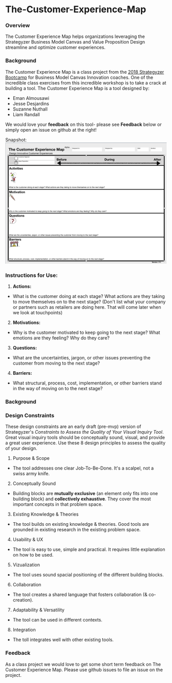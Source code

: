 # The-Customer-Experience-Map

### Overview
The Customer Experience Map helps organizations leveraging the Strategyzer Business Model Canvas and Value Proposition Design streamline and optimize customer experiences.


### Background
The Customer Experience Map is a class project from the [2018 Strategyzer Bootcamp](https://blog.strategyzer.com/posts/2017/12/20/2018-strategyzer-bootcamp-become-a-business-model-innovation-coach) for Business Model Canvas Innovation coaches.  One of the incredible class exercises from this incredible workshop is to take a crack at building a tool.  The Customer Experience Map is a tool designed by:

*  Eman Almousawi
*  Jesse Desjardins
*  Suzanne Nuthall
*  Liam Randall

We would love your **feedback** on this tool- please see **Feedback** below or simply open an issue on github at the right!


Snapshot:
![The Customer Experience Map](the-customer-experience-map.png)

### Instructions for Use:

1. **Actions:**
* What is the customer doing at each stage? What actions are they taking to move themselves on to the next stage? (Don't list what your company or partners such as retailers are doing here. That will come later when we look at touchpoints)
2. **Motivations:**
* Why is the customer motivated to keep going to the next stage? What emotions are they feeling? Why do they care?
3. **Questions:**
* What are the uncertainties, jargon, or other issues preventing the customer from moving to the next stage?
4. **Barriers:**
* What structural, process, cost, implementation, or other barriers stand in the way of moving on to the next stage?

### Background


### Design Constraints

These design constraints are an early draft (pre-mvp) version of Strategyzer's *Constraints to Assess the Quality of Your Visual Inquiry Tool*.  Great visual inquiry tools should be conceptually sound, visual, and provide a great user experience.  Use these 8 design principles to assess the quality of your design.

1. Purpose & Scope
* The tool addresses one clear Job-To-Be-Done.  It's a scalpel, not a swiss army knife.
2. Conceptually Sound
* Building blocks are **mutually exclusive** (an element only fits into one building block) and **collectively exhaustive**.  They cover the most important concepts in that problem space.
3. Existing Knowledge & Theories
* The tool builds on existing knowledge & theories.  Good tools are grounded in existing research in the existing problem space.
4. Usability & UX
* The tool is easy to use, simple and practical.  It requires little explanation on how to be used.
5. Vizualization
* The tool uses sound spacial positioning of the different building blocks.
6. Collaboration
* The tool creates a shared language that fosters collaboration (& co-creation).
7. Adaptability & Versatility
*  The tool can be used in different contexts.
8. Integration
* The toll integrates well with other existing tools.

### Feedback

As a class project we would love to get some short term feedback on The Customer Experience Map.  Please use github issues to file an issue on the project.
